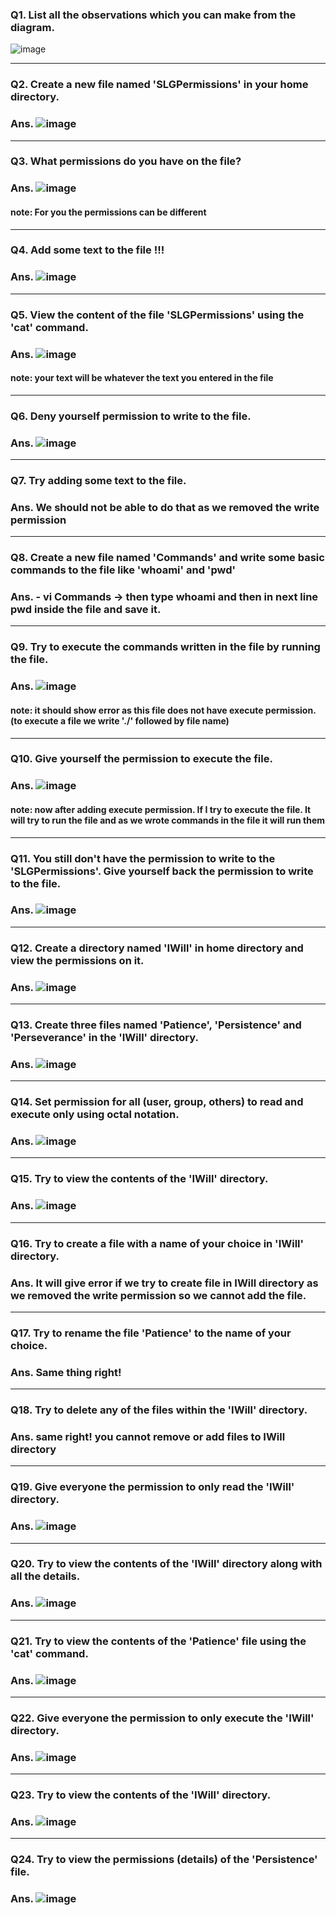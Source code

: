 ### Q1. List all the observations which you can make from the diagram. 
![image](https://github.com/pratham-garg-456/OPS102_SLG/assets/81003075/90867a9a-038b-4c5f-982b-e6da8347b944)

---------------------------------------------------------------


### Q2. Create a new file named 'SLGPermissions' in  your home directory.
### Ans. ![image](https://github.com/pratham-garg-456/OPS102_SLG/assets/81003075/af4d34f8-5223-4b98-8bb6-0dad6e71de6b)
---------------------------------------------------------------
### Q3. What permissions do you have on the file?
### Ans. ![image](https://github.com/pratham-garg-456/OPS102_SLG/assets/81003075/a020d4da-1b32-4557-8f47-0bcb9fa6473a)
#### note: For you the permissions can be different
---------------------------------------------------------------
### Q4. Add some text to the file !!!
### Ans. ![image](https://github.com/pratham-garg-456/OPS102_SLG/assets/81003075/c36bd0a9-3811-4200-ade7-151a24c64a7a)
---------------------------------------------------------------
### Q5. View the content of the file 'SLGPermissions' using the 'cat' command.
### Ans. ![image](https://github.com/pratham-garg-456/OPS102_SLG/assets/81003075/8f4565ef-b295-42ad-8263-4b39c34a0832)
#### note: your text will be whatever the text you entered in the file
---------------------------------------------------------------
### Q6. Deny yourself permission to write to the file.
### Ans. ![image](https://github.com/pratham-garg-456/OPS102_SLG/assets/81003075/5c8b834a-facb-47b2-903f-ca804b832b60)
---------------------------------------------------------------
### Q7. Try adding some text to the file.
### Ans. We should not be able to do that as we removed the write permission
---------------------------------------------------------------
### Q8. Create a new file named 'Commands' and write some basic commands to the file like 'whoami' and 'pwd'
### Ans. - vi Commands -> then type whoami and then in next line pwd inside the file and save it.
---------------------------------------------------------------
### Q9. Try to execute the commands written in the file by running the file.
### Ans. ![image](https://github.com/pratham-garg-456/OPS102_SLG/assets/81003075/e271af53-cde5-4571-8542-b15481ee98c1)

#### note: it should show error as this file does not have execute permission. (to execute a file we write './' followed by file name)
---------------------------------------------------------------
### Q10. Give yourself the permission to execute the file. 
### Ans. ![image](https://github.com/pratham-garg-456/OPS102_SLG/assets/81003075/a904fbdf-79d3-402e-acc4-1af6964fccd7)

#### note: now after adding execute permission. If I try to execute the file. It will try to run the file and as we wrote commands in the file it will run them
---------------------------------------------------------------
### Q11. You still don't have the permission to write to the 'SLGPermissions'. Give yourself back the permission to write to the file.
### Ans. ![image](https://github.com/pratham-garg-456/OPS102_SLG/assets/81003075/21ea98f5-c0f4-4798-b0f8-dbe0bbca60ff)
---------------------------------------------------------------
### Q12. Create a directory named 'IWill' in home directory and view the permissions on it.
### Ans. ![image](https://github.com/pratham-garg-456/OPS102_SLG/assets/81003075/8b1d5a25-49d8-459e-a874-6e360bd72b6d)
---------------------------------------------------------------
### Q13. Create three files named 'Patience', 'Persistence' and 'Perseverance' in the 'IWill' directory.
### Ans. ![image](https://github.com/pratham-garg-456/OPS102_SLG/assets/81003075/7700225e-e290-428a-8fd7-80a21fb478b2)
---------------------------------------------------------------
### Q14. Set permission for all (user, group, others) to read and execute only using octal notation.
### Ans. ![image](https://github.com/pratham-garg-456/OPS102_SLG/assets/81003075/bfdbad76-2572-4904-a2df-3a61587df5cb)
---------------------------------------------------------------
### Q15. Try to view the contents of the 'IWill' directory.
### Ans. ![image](https://github.com/pratham-garg-456/OPS102_SLG/assets/81003075/4337474a-80d1-43d8-b403-57092f2f21a9)
---------------------------------------------------------------
### Q16. Try to create a file with a name of your choice in 'IWill' directory.
### Ans. It will give error if we try to create file in IWill directory as we removed the write permission so we cannot add the file.
---------------------------------------------------------------
### Q17. Try to rename the file 'Patience' to the name of your choice.
### Ans. Same thing right!
---------------------------------------------------------------
### Q18. Try to delete any of the files within the 'IWill' directory.
### Ans. same right! you cannot remove or add files to IWill directory
---------------------------------------------------------------
### Q19. Give everyone the permission to only read the 'IWill' directory.
### Ans. ![image](https://github.com/pratham-garg-456/OPS102_SLG/assets/81003075/1c63fff2-9905-403b-8f4c-91fa3c48afcf)
---------------------------------------------------------------
### Q20. Try to view the contents of the 'IWill' directory along with all the details.
### Ans. ![image](https://github.com/pratham-garg-456/OPS102_SLG/assets/81003075/028da7ba-f55b-447b-92fc-7811970ff865)
---------------------------------------------------------------
### Q21. Try to view the contents of the 'Patience' file using the 'cat' command.
### Ans. ![image](https://github.com/pratham-garg-456/OPS102_SLG/assets/81003075/796b4236-52c6-45f1-8c06-9f32bd99a823)
---------------------------------------------------------------
### Q22. Give everyone the permission to only execute the 'IWill' directory.
### Ans. ![image](https://github.com/pratham-garg-456/OPS102_SLG/assets/81003075/7196cd05-bc4c-45eb-80f1-31857127fd16)
---------------------------------------------------------------
### Q23. Try to view the contents of the 'IWill' directory.
### Ans. ![image](https://github.com/pratham-garg-456/OPS102_SLG/assets/81003075/5869268a-96f0-40b5-a708-826d80d87e17)
---------------------------------------------------------------
### Q24. Try to view the permissions (details) of the 'Persistence' file.
### Ans. ![image](https://github.com/pratham-garg-456/OPS102_SLG/assets/81003075/c472df32-9994-4297-9cc2-ec7cfccb228d)
